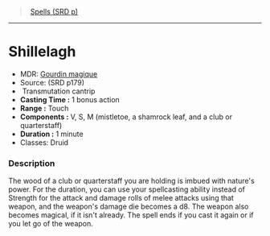 ﻿---
!SpellItem
Family: SpellVO
Name: Shillelagh
Type: Transmutation
Level: cantrip
CastingTime: 1 bonus action
Range: Touch
Components: V, S, M (mistletoe, a shamrock leaf, and a club or quarterstaff)
Duration: 1 minute
Classes: Druid
Source: (SRD p179)
AltName: '[Gourdin magique](hd_spells_gourdin_magique.md)'
Id: spells_vo.md#shillelagh
ParentLink: spells_vo.md#spells-srd-p
ParentName: Spells (SRD p)
NameLevel: 1
Attributes:
  Name: Shillelagh
  Markdown: >+
    # <!--Name-->Shillelagh<!--/Name-->


    - MDR: <!--AltName-->[Gourdin magique](hd_spells_gourdin_magique.md)<!--/AltName-->

    - Source: <!--Source-->(SRD p179)<!--/Source-->

    -  <!--Type-->Transmutation<!--/Type--> <!--Level-->cantrip<!--/Level-->

    - **Casting Time :** <!--CastingTime-->1 bonus action<!--/CastingTime-->

    - **Range :** <!--Range-->Touch<!--/Range-->

    - **Components :** <!--Components-->V, S, M (mistletoe, a shamrock leaf, and a club or quarterstaff)<!--/Components-->

    - **Duration :** <!--Duration-->1 minute<!--/Duration-->

    - Classes: <!--Classes-->Druid<!--/Classes-->


    ### Description


    The wood of a club or quarterstaff you are holding is imbued with nature's power. For the duration, you can use your spellcasting ability instead of Strength for the attack and damage rolls of melee attacks using that weapon, and the weapon's damage die becomes a d8. The weapon also becomes magical, if it isn't already. The spell ends if you cast it again or if you let go of the weapon.

  AltName: '[Gourdin magique](hd_spells_gourdin_magique.md)'
  Source: (SRD p179)
  Type: Transmutation
  Level: cantrip
  CastingTime: 1 bonus action
  Range: Touch
  Components: V, S, M (mistletoe, a shamrock leaf, and a club or quarterstaff)
  Duration: 1 minute
  Classes: Druid
AttributesDictionary: >+
  Name: Shillelagh

  Markdown: >+

    # <!--Name-->Shillelagh<!--/Name-->





    - MDR: <!--AltName-->[Gourdin magique](hd_spells_gourdin_magique.md)<!--/AltName-->



    - Source: <!--Source-->(SRD p179)<!--/Source-->



    -  <!--Type-->Transmutation<!--/Type--> <!--Level-->cantrip<!--/Level-->



    - **Casting Time :** <!--CastingTime-->1 bonus action<!--/CastingTime-->



    - **Range :** <!--Range-->Touch<!--/Range-->



    - **Components :** <!--Components-->V, S, M (mistletoe, a shamrock leaf, and a club or quarterstaff)<!--/Components-->



    - **Duration :** <!--Duration-->1 minute<!--/Duration-->



    - Classes: <!--Classes-->Druid<!--/Classes-->





    ### Description





    The wood of a club or quarterstaff you are holding is imbued with nature's power. For the duration, you can use your spellcasting ability instead of Strength for the attack and damage rolls of melee attacks using that weapon, and the weapon's damage die becomes a d8. The weapon also becomes magical, if it isn't already. The spell ends if you cast it again or if you let go of the weapon.



  AltName: '[Gourdin magique](hd_spells_gourdin_magique.md)'

  Source: (SRD p179)

  Type: Transmutation

  Level: cantrip

  CastingTime: 1 bonus action

  Range: Touch

  Components: V, S, M (mistletoe, a shamrock leaf, and a club or quarterstaff)

  Duration: 1 minute

  Classes: Druid

---
> [Spells (SRD p)](srd_spells.md)

---

# Shillelagh

- MDR: [Gourdin magique](hd_spells_gourdin_magique.md)
- Source: (SRD p179)
-  Transmutation cantrip
- **Casting Time :** 1 bonus action
- **Range :** Touch
- **Components :** V, S, M (mistletoe, a shamrock leaf, and a club or quarterstaff)
- **Duration :** 1 minute
- Classes: Druid

### Description

The wood of a club or quarterstaff you are holding is imbued with nature's power. For the duration, you can use your spellcasting ability instead of Strength for the attack and damage rolls of melee attacks using that weapon, and the weapon's damage die becomes a d8. The weapon also becomes magical, if it isn't already. The spell ends if you cast it again or if you let go of the weapon.


